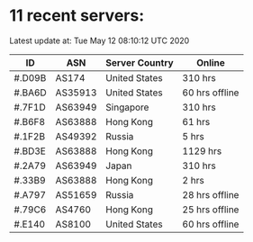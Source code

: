 # 11 recent servers:

Latest update at: Tue May 12 08:10:12 UTC 2020

| ID | ASN | Server Country | Online |
| -- | --- | -------------- | ------ |
| #.D09B | AS174 | United States | 310 hrs |
| #.BA6D | AS35913 | United States | 60 hrs offline |
| #.7F1D | AS63949 | Singapore | 310 hrs |
| #.B6F8 | AS63888 | Hong Kong | 61 hrs |
| #.1F2B | AS49392 | Russia | 5 hrs |
| #.BD3E | AS63888 | Hong Kong | 1129 hrs |
| #.2A79 | AS63949 | Japan | 310 hrs |
| #.33B9 | AS63888 | Hong Kong | 2 hrs |
| #.A797 | AS51659 | Russia | 28 hrs offline |
| #.79C6 | AS4760 | Hong Kong | 25 hrs offline |
| #.E140 | AS8100 | United States | 60 hrs offline |

